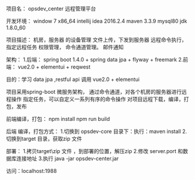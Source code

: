 项目名： opsdev_center 远程管理平台

开发环境：
window 7 x86_64
intellij idea 2016.2.4
maven 3.3.9
mysql80
jdk 1.8.0_60

项目描述：
机房，服务器 的设备管理
文件上传，下发到服务器
远程命令执行，指定远程任务
权限管理，
命令通道管理。
邮件通知

架构：
    1.后端： spring boot 1.4.0 + spring data jpa + flyway + freemark
    2.前端： vue2.0 + elementui + reqwest

目的：学习 data jpa ,restful api 调用
        vue2.0 + elementui

项目采用spring-boot 微服务架构，
通过命令通道，对各个机房的服务器进行远程操作
指定任务，可以自定义一系列有序的命令操作
对项目远程下载，编译，打包，发布

前端编译，打包：
npm install
npm run build

后端 编译，打包方式：
1.切换到 opsdev-core 目录下：执行：maven install
2.切换到target 目录，获取zip 文件


部署：
1.拷贝target\zip 文件 ，到部署的位置，解压zip
2.修改 server.port 和数据库连接地址
3.执行 java -jar opsdev-center.jar

访问：localhost:1988





